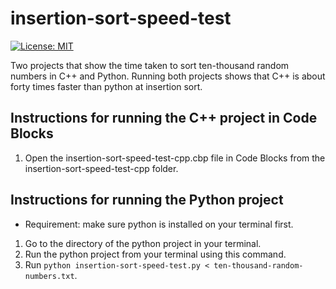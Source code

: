 # insertion-sort-speed-test
[![License: MIT](https://img.shields.io/badge/License-MIT-yellow.svg)](https://opensource.org/licenses/MIT)

Two projects that show the time taken to sort ten-thousand random numbers in C++ and Python.
Running both projects shows that C++ is about forty times faster than python at insertion sort.

## Instructions for running the C++ project in Code Blocks
1. Open the insertion-sort-speed-test-cpp.cbp file in Code Blocks from the insertion-sort-speed-test-cpp folder.

## Instructions for running the Python project
- Requirement: make sure python is installed on your terminal first.
1. Go to the directory of the python project in your terminal.
2. Run the python project from your terminal using this command.
3. Run `python insertion-sort-speed-test.py < ten-thousand-random-numbers.txt`.
